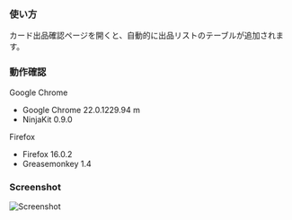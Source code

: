 
### 使い方
カード出品確認ページを開くと、自動的に出品リストのテーブルが追加されます。

### 動作確認

Google Chrome

* Google Chrome 22.0.1229.94 m
* NinjaKit 0.9.0

Firefox

* Firefox 16.0.2
* Greasemonkey 1.4

### Screenshot
![Screenshot](http://gyazo.com/14839a6f5bcb5c32691f34a36f0da355.png)

